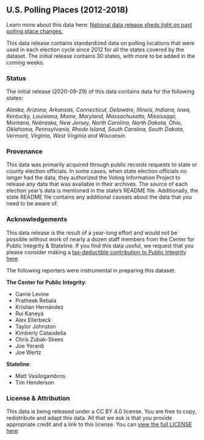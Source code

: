 ## U.S. Polling Places (2012-2018)

Learn more about this data here: [National data release sheds light on past polling place changes.](https://publicintegrity.org/politics/elections/ballotboxbarriers/data-release-sheds-light-on-past-polling-place-changes)

This data release contains standardized data on polling locations that were used in each election cycle since 2012 for all the states covered by the dataset. The initial release contains 30 states, with more to be added in the coming weeks.

### Status

The initial release (2020-09-29) of this data contains data for the following states:

*Alaska, Arizona, Arkansas, Connecticut, Delaware, Illinois, Indiana, Iowa, Kentucky, Louisiana, Maine, Maryland, Massachusetts, Mississippi, Montana, Nebraska, New Jersey, North Carolina, North Dakota, Ohio, Oklahoma, Pennsylvania, Rhode Island, South Carolina, South Dakota, Vermont, Virginia, West Virginia and Wisconsin.*


### Provenance

This data was primarily acquired through public records requests to state or county election officials. In some cases, when state election officials no longer had the data, they authorized the Voting Information Project to release any data that was available in their archives. The source of each election year’s data is mentioned in the state’s README file. Additionally, the state README file contains any additional caveats about the data that you need to be aware of.

### Acknowledgements

This data release is the result of a year-long effort and would not be possible without work of nearly a dozen staff members from the Center for Public Integrity & Stateline. If you find this data useful, we request that you please consider making a [tax-deductible contribution to Public Integrity here](https://checkout.fundjournalism.org/memberform?org_id=cpi&campaign=701f4000000FOWIAA4).

The following reporters were instrumental in preparing this dataset.

**The Center for Public Integrity**:
- Carrie Levine
- Pratheek Rebala
- Kristian Hernández
- Rui Kaneya
- Alex Ellerbeck
- Taylor Johnston
- Kimberly Cataudella
- Chris Zubak-Skees
- Joe Yerardi
- Joe Wertz

**Stateline**:
- Matt Vasilogambros
- Tim Henderson

### License & Attribution

This data is being released under a CC BY 4.0 license. You are free to copy, redistribute and adapt this data. All that we ask is that you provide appropriate credit and a link to this license. You can [view the full LICENSE here](LICENSE).